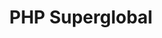 ---
title: "PHP Superglobal"
last_modified_at: 2023-12-09
categories:
  - TIL
tags:
  - PHP
toc: true
toc_sticky: true
toc_label: "TIL"
---
